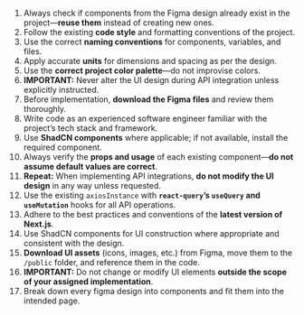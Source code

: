 1. Always check if components from the Figma design already exist in the project—**reuse them** instead of creating new ones.
2. Follow the existing **code style** and formatting conventions of the project.
3. Use the correct **naming conventions** for components, variables, and files.
4. Apply accurate **units** for dimensions and spacing as per the design.
5. Use the **correct project color palette**—do not improvise colors.
6. **IMPORTANT:** Never alter the UI design during API integration unless explicitly instructed.
7. Before implementation, **download the Figma files** and review them thoroughly.
8. Write code as an experienced software engineer familiar with the project’s tech stack and framework.
9. Use **ShadCN components** where applicable; if not available, install the required component.
10. Always verify the **props and usage** of each existing component—**do not assume default values are correct**.
11. **Repeat:** When implementing API integrations, **do not modify the UI design** in any way unless requested.
12. Use the existing `axiosInstance` with **`react-query`’s `useQuery` and `useMutation`** hooks for all API operations.
13. Adhere to the best practices and conventions of the **latest version of Next.js**.
14. Use ShadCN components for UI construction where appropriate and consistent with the design.
15. **Download UI assets** (icons, images, etc.) from Figma, move them to the `/public` folder, and reference them in the code.
16. **IMPORTANT:** Do not change or modify UI elements **outside the scope of your assigned implementation**.
17. Break down every figma design into components and fit them into the intended page.